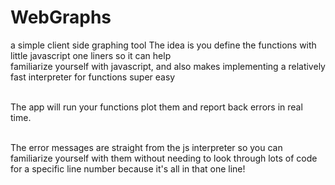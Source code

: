 # WebGraphs
a simple client side graphing tool
The idea is you define the functions with little javascript one liners so it can help <br>
familiarize yourself with javascript, and also makes implementing a relatively fast interpreter for functions super easy<br><br>

The app will run your functions plot them and report back errors in real time.<br><br>
<p>
The error messages are straight from the js interpreter so you can familiarize yourself with them without needing to look through lots of code for a specific line number because it's all in that one line!
</p>